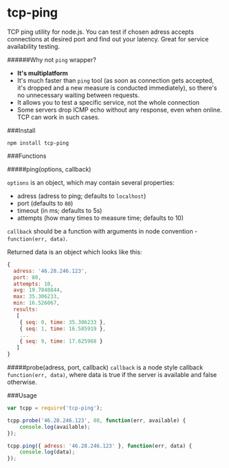 tcp-ping
========

TCP ping utility for node.js. You can test if chosen adress accepts connections at desired port and find out your latency. Great for service availability testing.

######Why not ```ping``` wrapper?

* **It's multiplatform**
* It's much faster than ```ping``` tool (as soon as connection gets accepted, it's dropped and a new measure is conducted immediately), so there's no unnecessary waiting between requests.
* It allows you to test a specific service, not the whole connection
* Some servers drop ICMP echo without any response, even when online. TCP can work in such cases.

###Install

```
npm install tcp-ping
```

###Functions

#####ping(options, callback)

```options``` is an object, which may contain several properties:

* adress (adress to ping; defaults to ```localhost```)
* port (defaults to ```80```)
* timeout (in ms; defaults to 5s)
* attempts (how many times to measure time; defaults to 10)

```callback``` should be a function with arguments in node convention - ```function(err, data)```.

Returned data is an object which looks like this:
```javascript
{ 
  adress: '46.28.246.123',
  port: 80,
  attempts: 10,
  avg: 19.7848844,
  max: 35.306233,
  min: 16.526067,
  results: 
   [ 
    { seq: 0, time: 35.306233 },
    { seq: 1, time: 16.585919 },
    ...
    { seq: 9, time: 17.625968 } 
   ] 
}
```

#####probe(adress, port, callback)
```callback``` is a node style callback ```function(err, data)```, where data is true if the server is available and false otherwise.

###Usage

```javascript
var tcpp = require('tcp-ping');

tcpp.probe('46.28.246.123', 80, function(err, available) {
    console.log(available);
});

tcpp.ping({ adress: '46.28.246.123' }, function(err, data) {
    console.log(data);
});
```